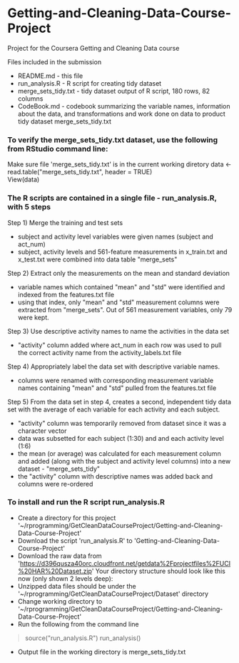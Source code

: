 # Getting-and-Cleaning-Data-Course-Project
Project for the Coursera Getting and Cleaning Data course

Files included in the submission
* README.md - this file
* run_analysis.R - R script for creating tidy dataset
* merge_sets_tidy.txt - tidy dataset output of R script, 180 rows, 82 columns
* CodeBook.md - codebook summarizing the variable names, information about the data, and transformations and work done on data to product tidy dataset merge_sets_tidy.txt

### To verify the merge_sets_tidy.txt dataset, use the following from RStudio command line:
Make sure file 'merge_sets_tidy.txt' is in the current working diretory
data <- read.table("merge_sets_tidy.txt", header = TRUE)  
View(data)

### The R scripts are contained in a single file - run_analysis.R, with 5 steps

Step 1) Merge the training and test sets
- subject and activity level variables were given names (subject and act_num)
- subject, activity levels and 561-feature measurements in x_train.txt and x_test.txt were combined into data table "merge_sets"

Step 2) Extract only the measurements on the mean and standard deviation
- variable names which contained "mean" and "std" were identified and indexed from the features.txt file
- using that index, only "mean" and "std" measurement columns were extracted from "merge_sets".  Out of 561 measurement variables, only 79 were kept.

Step 3) Use descriptive activity names to name the activities in the data set
- "activity" column added where act_num in each row was used to pull the correct activity name from the activity_labels.txt file

Step 4) Appropriately label the data set with descriptive variable names. 
- columns were renamed with corresponding measurement variable names containing "mean" and "std" pulled from the features.txt file

Step 5) From the data set in step 4, creates a second, independent tidy data set with the average of each variable for each activity and each subject.
- "activity" column was temporarily removed from dataset since it was a character vector
- data was subsetted for each subject (1:30) and and each activity level (1:6)
- the mean (or average) was calculated for each measurement column and added (along with the subject and activity level columns) into a new dataset - "merge_sets_tidy"
- the "activity" column with descriptive names was added back and columns were re-ordered

### To install and run the R script run_analysis.R
* Create a directory for this project '~/rprogramming/GetCleanDataCourseProject/Getting-and-Cleaning-Data-Course-Project'
* Download the script 'run_analysis.R' to 'Getting-and-Cleaning-Data-Course-Project'
* Download the raw data from 'https://d396qusza40orc.cloudfront.net/getdata%2Fprojectfiles%2FUCI%20HAR%20Dataset.zip'
  Your directory structure should look like this now (only shown 2 levels deep):
* Unzipped data files should be under the '~/rprogramming/GetCleanDataCourseProject/Dataset' directory
* Change working directory to   '~/rprogramming/GetCleanDataCourseProject/Getting-and-Cleaning-Data-Course-Project'
* Run the following from the command line
> source("run_analysis.R")
> run_analysis()
* Output file in the working directory is merge_sets_tidy.txt
